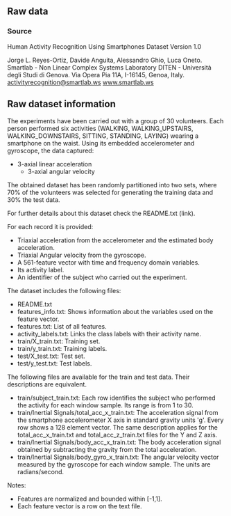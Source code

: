 ## Raw data

### Source
Human Activity Recognition Using Smartphones Dataset
Version 1.0

Jorge L. Reyes-Ortiz, Davide Anguita, Alessandro Ghio, Luca Oneto.
Smartlab - Non Linear Complex Systems Laboratory
DITEN - Università degli Studi di Genova.
Via Opera Pia 11A, I-16145, Genoa, Italy.
activityrecognition@smartlab.ws
www.smartlab.ws

## Raw dataset information

The experiments have been carried out with a group of 30 volunteers. Each person performed six activities (WALKING, WALKING_UPSTAIRS, WALKING_DOWNSTAIRS, SITTING, STANDING, LAYING) wearing a smartphone on the waist. Using its embedded accelerometer and gyroscope, the data captured:
- 3-axial linear acceleration
	- 3-axial angular velocity

The obtained dataset has been randomly partitioned into two sets, where 70% of the volunteers was selected for generating the training data and 30% the test data.

For further details about this dataset check the README.txt (link).

For each record it is provided:
- Triaxial acceleration from the accelerometer and the estimated body acceleration.
- Triaxial Angular velocity from the gyroscope. 
- A 561-feature vector with time and frequency domain variables. 
- Its activity label. 
- An identifier of the subject who carried out the experiment.

The dataset includes the following files:
- README.txt
- features_info.txt: Shows information about the variables used on the feature vector.
- features.txt: List of all features.
- activity_labels.txt: Links the class labels with their activity name.
- train/X_train.txt: Training set.
- train/y_train.txt: Training labels.
- test/X_test.txt: Test set.
- test/y_test.txt: Test labels.

The following files are available for the train and test data. Their descriptions are equivalent. 
- train/subject_train.txt: Each row identifies the subject who performed the activity for each window sample. Its range is from 1 to 30. 
- train/Inertial Signals/total_acc_x_train.txt: The acceleration signal from the smartphone accelerometer X axis in standard gravity units 'g'. Every row shows a 128 element vector. The same description applies for the total_acc_x_train.txt and total_acc_z_train.txt files for the Y and Z axis. 
- train/Inertial Signals/body_acc_x_train.txt: The body acceleration signal obtained by subtracting the gravity from the total acceleration. 
- train/Inertial Signals/body_gyro_x_train.txt: The angular velocity vector measured by the gyroscope for each window sample. The units are radians/second. 

Notes: 
- Features are normalized and bounded within [-1,1].
- Each feature vector is a row on the text file.

